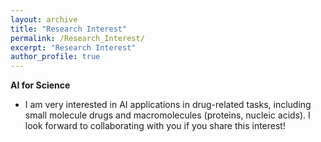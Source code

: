 ```yaml
---
layout: archive
title: "Research Interest"
permalink: /Research_Interest/
excerpt: "Research Interest"
author_profile: true
---
```


**AI for Science**
* I am very interested in AI applications in drug-related tasks, including small molecule drugs and macromolecules (proteins, nucleic acids). I look forward to collaborating with you if you share this interest!
